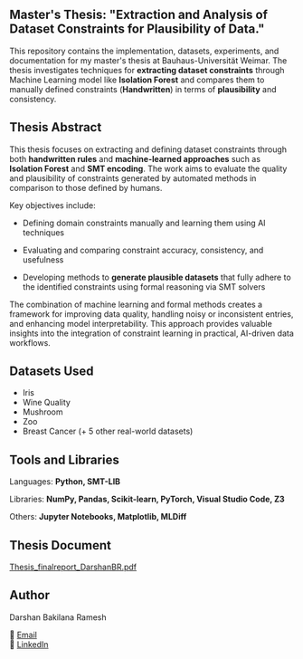 ## **Master's Thesis: "Extraction and Analysis of Dataset Constraints for Plausibility of Data."**

This repository contains the implementation, datasets, experiments, and documentation for my master's thesis at Bauhaus-Universität Weimar. The thesis investigates techniques for **extracting dataset constraints** through Machine Learning model like **Isolation Forest** and compares them to manually defined constraints (**Handwritten**) in terms of **plausibility** and consistency.

## **Thesis Abstract**

This thesis focuses on extracting and defining dataset constraints through both **handwritten rules** and **machine-learned approaches** such as **Isolation Forest** and **SMT encoding**. The work aims to evaluate the quality and plausibility of constraints generated by automated methods in comparison to those defined by humans.

Key objectives include:

* Defining domain constraints manually and learning them using AI techniques

* Evaluating and comparing constraint accuracy, consistency, and usefulness

* Developing methods to **generate plausible datasets** that fully adhere to the identified constraints using formal reasoning via SMT solvers

The combination of machine learning and formal methods creates a framework for improving data quality, handling noisy or inconsistent entries, and enhancing model interpretability. This approach provides valuable insights into the integration of constraint learning in practical, AI-driven data workflows.

## **Datasets Used**
* Iris
* Wine Quality
* Mushroom
* Zoo
* Breast Cancer
  (+ 5 other real-world datasets)

## **Tools and Libraries**
Languages: **Python, SMT-LIB**

Libraries: **NumPy, Pandas, Scikit-learn, PyTorch, Visual Studio Code, Z3**

Others: **Jupyter Notebooks, Matplotlib, MLDiff**

## **Thesis Document**
[Thesis_finalreport_DarshanBR.pdf](https://github.com/user-attachments/files/19931559/Thesis_finalreport_DarshanBR.pdf)

## **Author**
Darshan Bakilana Ramesh

📧 [Email](mailto:darshanbakilanaramesh@gmail.com)  
🔗 [LinkedIn](https://www.linkedin.com/in/darshan-bakilana-ramesh-890728164/)



